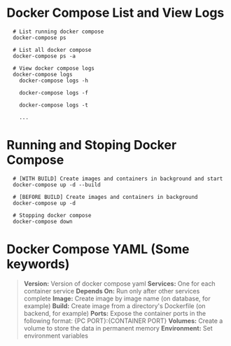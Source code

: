 # Docker Compose List and View Logs

```shell
  # List running docker compose
  docker-compose ps

  # List all docker compose
  docker-compose ps -a

  # View docker compose logs
  docker-compose logs
    docker-compose logs -h

    docker-compose logs -f

    docker-compose logs -t
    
    ...
```

# Running and Stoping Docker Compose

```shell
  # [WITH BUILD] Create images and containers in background and start
  docker-compose up -d --build

  # [BEFORE BUILD] Create images and containers in background
  docker-compose up -d

  # Stopping docker compose
  docker-compose down
```

# Docker Compose YAML (Some keywords)

> **Version:** Version of docker compose yaml
> **Services:** One for each container service
> **Depends On:** Run only after other services complete
> **Image:** Create image by image name (on database, for example)
> **Build:** Create image from a directory's Dockerfile (on backend, for example)
> **Ports:** Expose the container ports in the following format: {PC PORT}:{CONTAINER PORT}
> **Volumes:** Create a volume to store the data in permanent memory
> **Environment:** Set environment variables
